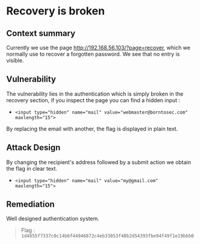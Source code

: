 
# Recovery is broken 

## Context summary
Currently we use the page http://192.168.56.103/?page=recover, which we normally use to recover a forgotten password. We see that no entry is visible.

## Vulnerability

The vulnerability lies in the authentication which is simply broken in the recovery section, if you inspect the page you can find a hidden input :

- `<input type="hidden" name="mail" value="webmaster@borntosec.com" maxlength="15">`

By replacing the email with another, the flag is displayed in plain text.

## Attack Design
By changing the recipient's address followed by a submit action we obtain the flag in clear text.
- `<input type="hidden" name="mail" value="my@gmail.com" maxlength="15">`

## Remediation
Well designed authentication system.

> Flag : `1d4855f7337c0c14b6f44946872c4eb33853f40b2d54393fbe94f49f1e19bbb0`
